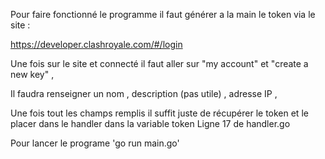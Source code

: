 Pour faire fonctionné le programme il faut générer a la main le token via le site :

https://developer.clashroyale.com/#/login

Une fois sur le site et connecté il faut aller sur "my account" et "create a new key" ,

Il faudra renseigner un nom , description (pas utile) , adresse IP ,

Une fois tout les champs remplis il suffit juste de récupérer le token et le placer dans le handler dans la variable token Ligne 17 de handler.go

Pour lancer le programe 'go run main.go'
